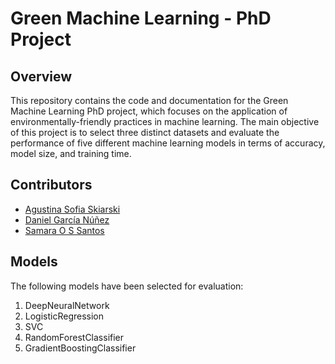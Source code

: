 # Green Machine Learning - PhD Project

## Overview

This repository contains the code and documentation for the Green Machine Learning PhD project, which focuses on the application of environmentally-friendly practices in machine learning. The main objective of this project is to select three distinct datasets and evaluate the performance of five different machine learning models in terms of accuracy, model size, and training time.

## Contributors

- [Agustina Sofia Skiarski](https://github.com/Agustina-Skiarski)
- [Daniel García Núñez](https://github.com/dan-gn)
- [Samara O S Santos](https://github.com/sams-santos)

## Models

The following models have been selected for evaluation:

1. DeepNeuralNetwork
2. LogisticRegression
3. SVC
4. RandomForestClassifier
5. GradientBoostingClassifier
